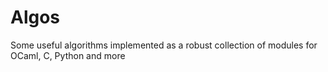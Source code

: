 # Algos
Some useful algorithms implemented as a robust collection of modules for OCaml, C, Python and more
